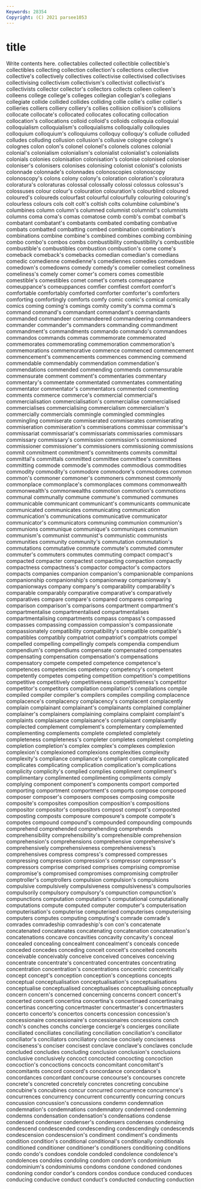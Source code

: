 ```yaml
---
Keywords: 28354
Copyright: (C) 2021 parsee1053
---
```


# title

Write contents here.
 collectables collected collectible collectible's collectibles collecting collection collection's
collections collective collective's collectively collectives collectivise collectivised collectivises collectivising collectivism
collectivism's collectivist collectivist's collectivists collector collector's collectors collects colleen colleen's
colleens college college's colleges collegian collegian's collegians collegiate collide collided
collides colliding collie collie's collier collier's collieries colliers colliery colliery's
collies collision collision's collisions collocate collocate's collocated collocates collocating collocation
collocation's collocations colloid colloid's colloids colloquia colloquial colloquialism colloquialism's colloquialisms
colloquially colloquies colloquium colloquium's colloquiums colloquy colloquy's collude colluded colludes
colluding collusion collusion's collusive cologne cologne's colognes colon colon's colonel
colonel's colonels colones colonial colonial's colonialism colonialism's colonialist colonialist's colonialists
colonials colonies colonisation colonisation's colonise colonised coloniser coloniser's colonisers colonises
colonising colonist colonist's colonists colonnade colonnade's colonnades colonoscopies colonoscopy colonoscopy's
colons colony colony's coloration coloration's coloratura coloratura's coloraturas colossal colossally
colossi colossus colossus's colossuses colour colour's colouration colouration's colourblind coloured
coloured's coloureds colourfast colourful colourfully colouring colouring's colourless colours cols
colt colt's coltish colts columbine columbine's columbines column column's columned
columnist columnist's columnists columns coma coma's comas comatose comb comb's
combat combat's combatant combatant's combatants combated combating combative combats combatted
combatting combed combination combination's combinations combine combine's combined combines combing
combining combo combo's combos combs combustibility combustibility's combustible combustible's combustibles
combustion combustion's come come's comeback comeback's comebacks comedian comedian's comedians
comedic comedienne comedienne's comediennes comedies comedown comedown's comedowns comedy comedy's
comelier comeliest comeliness comeliness's comely comer comer's comers comes comestible
comestible's comestibles comet comet's comets comeuppance comeuppance's comeuppances comfier comfiest
comfort comfort's comfortable comfortably comforted comforter comforter's comforters comforting comfortingly
comforts comfy comic comic's comical comically comics coming coming's comings
comity comity's comma comma's command command's commandant commandant's commandants commanded
commandeer commandeered commandeering commandeers commander commander's commanders commanding commandment commandment's
commandments commando commando's commandoes commandos commands commas commemorate commemorated commemorates
commemorating commemoration commemoration's commemorations commemorative commence commenced commencement commencement's commencements
commences commencing commend commendable commendably commendation commendation's commendations commended commending
commends commensurable commensurate comment comment's commentaries commentary commentary's commentate commentated
commentates commentating commentator commentator's commentators commented commenting comments commerce commerce's
commercial commercial's commercialisation commercialisation's commercialise commercialised commercialises commercialising commercialism commercialism's
commercially commercials commingle commingled commingles commingling commiserate commiserated commiserates commiserating
commiseration commiseration's commiserations commissar commissar's commissariat commissariat's commissariats commissaries commissars
commissary commissary's commission commission's commissioned commissioner commissioner's commissioners commissioning commissions
commit commitment commitment's commitments commits committal committal's committals committed committee
committee's committees committing commode commode's commodes commodious commodities commodity commodity's
commodore commodore's commodores common common's commoner commoner's commoners commonest commonly
commonplace commonplace's commonplaces commons commonwealth commonwealth's commonwealths commotion commotion's commotions
communal communally commune commune's communed communes communicable communicant communicant's communicants
communicate communicated communicates communicating communication communication's communications communicative communicator communicator's
communicators communing communion communion's communions communique communique's communiques communism communism's
communist communist's communistic communists communities community community's commutation commutation's commutations
commutative commute commute's commuted commuter commuter's commuters commutes commuting compact
compact's compacted compacter compactest compacting compaction compactly compactness compactness's compactor
compactor's compactors compacts companies companion companion's companionable companions companionship companionship's
companionway companionway's companionways company company's comparability comparability's comparable comparably comparative
comparative's comparatively comparatives compare compare's compared compares comparing comparison comparison's
comparisons compartment compartment's compartmentalise compartmentalised compartmentalises compartmentalising compartments compass compass's
compassed compasses compassing compassion compassion's compassionate compassionately compatibility compatibility's compatible
compatible's compatibles compatibly compatriot compatriot's compatriots compel compelled compelling compellingly
compels compendia compendium compendium's compendiums compensate compensated compensates compensating compensation
compensation's compensations compensatory compete competed competence competence's competences competencies competency
competency's competent competently competes competing competition competition's competitions competitive competitively
competitiveness competitiveness's competitor competitor's competitors compilation compilation's compilations compile compiled
compiler compiler's compilers compiles compiling complacence complacence's complacency complacency's complacent
complacently complain complainant complainant's complainants complained complainer complainer's complainers complaining
complains complaint complaint's complaints complaisance complaisance's complaisant complaisantly complected complement
complement's complementary complemented complementing complements complete completed completely completeness completeness's
completer completes completest completing completion completion's complex complex's complexes complexion
complexion's complexioned complexions complexities complexity complexity's compliance compliance's compliant complicate
complicated complicates complicating complication complication's complications complicity complicity's complied complies
compliment compliment's complimentary complimented complimenting compliments comply complying component component's
components comport comported comporting comportment comportment's comports compose composed composer
composer's composers composes composing composite composite's composites composition composition's compositions
compositor compositor's compositors compost compost's composted composting composts composure composure's
compote compote's compotes compound compound's compounded compounding compounds comprehend comprehended
comprehending comprehends comprehensibility comprehensibility's comprehensible comprehension comprehension's comprehensions comprehensive comprehensive's
comprehensively comprehensiveness comprehensiveness's comprehensives compress compress's compressed compresses compressing compression
compression's compressor compressor's compressors comprise comprised comprises comprising compromise compromise's
compromised compromises compromising comptroller comptroller's comptrollers compulsion compulsion's compulsions compulsive
compulsively compulsiveness compulsiveness's compulsories compulsorily compulsory compulsory's compunction compunction's compunctions
computation computation's computational computationally computations compute computed computer computer's computerisation
computerisation's computerise computerised computerises computerising computers computes computing computing's comrade
comrade's comrades comradeship comradeship's con con's concatenate concatenated concatenates concatenating
concatenation concatenation's concatenations concave concavities concavity concavity's conceal concealed concealing
concealment concealment's conceals concede conceded concedes conceding conceit conceit's conceited
conceits conceivable conceivably conceive conceived conceives conceiving concentrate concentrate's concentrated
concentrates concentrating concentration concentration's concentrations concentric concentrically concept concept's conception
conception's conceptions concepts conceptual conceptualisation conceptualisation's conceptualisations conceptualise conceptualised conceptualises
conceptualising conceptually concern concern's concerned concerning concerns concert concert's concerted
concerti concertina concertina's concertinaed concertinaing concertinas concerting concertmaster concertmaster's concertmasters
concerto concerto's concertos concerts concession concession's concessionaire concessionaire's concessionaires concessions
conch conch's conches conchs concierge concierge's concierges conciliate conciliated conciliates
conciliating conciliation conciliation's conciliator conciliator's conciliators conciliatory concise concisely conciseness
conciseness's conciser concisest conclave conclave's conclaves conclude concluded concludes concluding
conclusion conclusion's conclusions conclusive conclusively concoct concocted concocting concoction concoction's
concoctions concocts concomitant concomitant's concomitants concord concord's concordance concordance's concordances
concordant concourse concourse's concourses concrete concrete's concreted concretely concretes concreting
concubine concubine's concubines concur concurred concurrence concurrence's concurrences concurrency concurrent
concurrently concurring concurs concussion concussion's concussions condemn condemnation condemnation's condemnations
condemnatory condemned condemning condemns condensation condensation's condensations condense condensed condenser
condenser's condensers condenses condensing condescend condescended condescending condescendingly condescends condescension
condescension's condiment condiment's condiments condition condition's conditional conditional's conditionally conditionals
conditioned conditioner conditioner's conditioners conditioning conditions condo condo's condoes condole
condoled condolence condolence's condolences condoles condoling condom condom's condominium condominium's
condominiums condoms condone condoned condones condoning condor condor's condors condos
conduce conduced conduces conducing conducive conduct conduct's conducted conducting conduction
